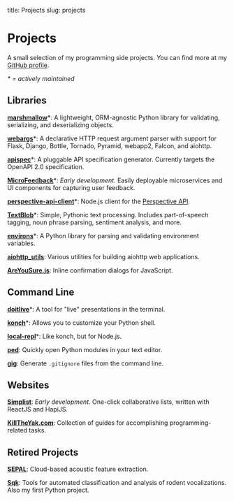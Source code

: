 title: Projects
slug: projects

# Projects

A small selection of my programming side projects. You can find more at my [GitHub profile][github].

*\* = actively maintained*

## Libraries

<i class="fab fa-python"></i>
**[marshmallow](https://marshmallow.readthedocs.io/)**\*: A lightweight, ORM-agnostic Python library for validating, serializing, and deserializing objects.

<i class="fab fa-python"></i>
**[webargs](https://github.com/sloria/webargs)**\*: A declarative HTTP request argument parser with support for Flask, Django, Bottle, Tornado, Pyramid, webapp2, Falcon, and aiohttp.

<i class="fab fa-python"></i>
**[apispec](https://github.com/marshmallow-code/apispec)**\*: A pluggable API specification generator. Currently targets the OpenAPI 2.0 specification.

<i class="fab fa-node-js"></i>
**[MicroFeedback](https://github.com/microfeedback)**\*: *Early development*. Easily deployable microservices and UI components for
capturing user feedback.

<i class="fab fa-node-js"></i>
**[perspective-api-client](https://github.com/sloria/perspective-api-client)**\*:  Node.js client for the [Perspective API](https://www.perspectiveapi.com).

<i class="fab fa-python"></i>
**[TextBlob](https://textblob.readthedocs.io/)**\*: Simple, Pythonic text processing. Includes part-of-speech tagging, noun phrase parsing, sentiment analysis, and more.

<i class="fab fa-python"></i>
**[environs](https://github.com/sloria/environs)**\*: A Python library for parsing and validating environment variables.

<i class="fab fa-python"></i>
**[aiohttp_utils](https://github.com/sloria/aiohttp_utils)**: Various utilities for building aiohttp web applications.

<i class="fab fa-js-square"></i>
**[AreYouSure.js](https://github.com/sloria/AreYouSure.js)**: Inline confirmation dialogs for JavaScript.

## Command Line

<i class="fab fa-python"></i>
**[doitlive](https://github.com/sloria/doitlive)**\*: A tool for "live" presentations in the terminal.

<i class="fab fa-python"></i>
**[konch](https://github.com/sloria/konch)**\*: Allows you to customize your Python shell.

<i class="fab fa-node-js"></i>
**[local-repl](https://github.com/sloria/local-repl)**\*: Like konch, but for Node.js.

<i class="fab fa-python"></i>
**[ped](https://github.com/sloria/ped)**: Quickly open Python modules in your text editor.

<i class="fab fa-python"></i>
**[gig](https://www.github.com/sloria/gig)**: Generate `.gitignore` files from the command line.

## Websites

<i class="fab fa-js-square"></i>
<i class="fab fa-node-js"></i>
**[Simplist](http://simplist.sloria.com)**: *Early development*. One-click collaborative lists, written with ReactJS and HapiJS.

<i class="fab fa-python"></i>
**[KillTheYak.com][KillTheYak]**: Collection of guides for accomplishing programming-related tasks.

## Retired Projects

<i class="fab fa-python"></i>
**[SEPAL](http://sepalbio.com)**: Cloud-based acoustic feature extraction.

<i class="fab fa-python"></i>
**[Sqk](http://www.github.com/sloria/usv)**: Tools for automated classification and analysis of rodent vocalizations. Also my first Python project.



[github]: http://www.github.com/sloria
[KillTheYak]: http://killtheyak.com/
